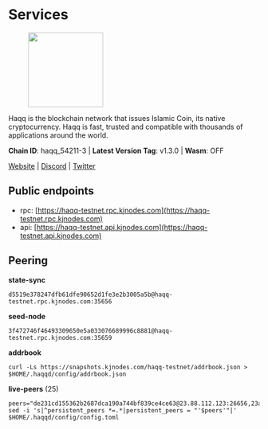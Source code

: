 # Services

<figure><img src="https://raw.githubusercontent.com/kj89/testnet_manuals/main/pingpub/logos/haqq.png" width="150" alt=""><figcaption></figcaption></figure>

Haqq is the blockchain network that issues Islamic Coin,  its native cryptocurrency. Haqq is fast, trusted and  compatible with thousands of applications around the world.

**Chain ID**: haqq_54211-3 | **Latest Version Tag**: v1.3.0 | **Wasm**: OFF

[Website](https://islamiccoin.net) | [Discord](https://discord.gg/hU9MHG5kZq) | [Twitter](https://twitter.com/Islamic_Coin)


## Public endpoints

* rpc: [https://haqq-testnet.rpc.kjnodes.com](https://haqq-testnet.rpc.kjnodes.com)
* api: [https://haqq-testnet.api.kjnodes.com](https://haqq-testnet.api.kjnodes.com)

## Peering

**state-sync**

```
d5519e378247dfb61dfe90652d1fe3e2b3005a5b@haqq-testnet.rpc.kjnodes.com:35656
```

**seed-node**

```
3f472746f46493309650e5a033076689996c8881@haqq-testnet.rpc.kjnodes.com:35659
```

**addrbook**
```
curl -Ls https://snapshots.kjnodes.com/haqq-testnet/addrbook.json > $HOME/.haqqd/config/addrbook.json
```

**live-peers** (25)
```
peers="de231cd155362b2687dca190a744bf839ce4ce63@23.88.112.123:26656,23a1176c9911eac442d6d1bf15f92eeabb3981d5@34.91.81.33:26656,32a8eec046b95e8646ff0810b4596dc7083a0beb@65.108.145.131:26656,6771e65c1b30cc514faf5943320fdda480fe9124@95.216.39.183:26656,d5519e378247dfb61dfe90652d1fe3e2b3005a5b@65.109.68.190:35656,56158e0f2acf850114e82644afceb565a73b08cc@185.144.99.95:26656,23ff658b56fbb8bc73372973a34733ff5d79b435@142.132.202.50:11604,62bf004201a90ce00df6f69390378c3d90f6dd7e@34.90.129.213:26656,125063c422e09faf45b849dd73dea61f624db891@65.109.53.60:26656,2d13d679b64e1a574904a140f72815644ec71131@65.21.133.125:30656,7094f2c1ee04801b76159bd614eb5947ffc8c5d9@109.71.177.3:35656,26f20a2f80a4738a30a9634947a3aae67da31be3@65.108.254.227:26656,ba56c564a5430632e59e2b08fc348735bc56b32f@154.12.232.140:26656,3df5a68b919177179c6dcb0b9c9354fd6bbba1c8@65.109.92.240:20116,f57fae1bdea281392b563a58978a2d8c0a37725f@95.217.233.234:26656,0833039f717227ccd156d156ea772746b8ac6d71@146.19.24.139:26656,927a323649e7dd8d4c75da6e5edaee439652b46f@65.109.92.241:20116,ccff2d110a06e8a76fd1529200d96316eb077007@65.108.78.116:46656,3f11b1e4dd940582ef03f0355959676e684b0370@65.108.87.238:26656,0760b7526738dac0af14b5e3d3b62e49c63dd490@185.154.14.142:26656,1e09d40584a277c72d6023e2956ff923c9d5e062@85.10.203.117:36656,d59dc597f0d41bcbc7ff53374686affb143726c2@51.195.203.103:35656,d648d598c34e0e58ec759aa399fe4534021e8401@109.205.180.81:26656,f319bad19fea5ac3608ffec97bffeee38abae069@147.182.228.205:35656,360d7095f3c1250a013cfe66c43a3f0790782f78@84.46.254.50:26656"
sed -i 's|^persistent_peers *=.*|persistent_peers = "'$peers'"|' $HOME/.haqqd/config/config.toml
```

